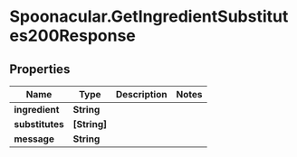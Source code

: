 # Spoonacular.GetIngredientSubstitutes200Response

## Properties

Name | Type | Description | Notes
------------ | ------------- | ------------- | -------------
**ingredient** | **String** |  | 
**substitutes** | **[String]** |  | 
**message** | **String** |  | 


